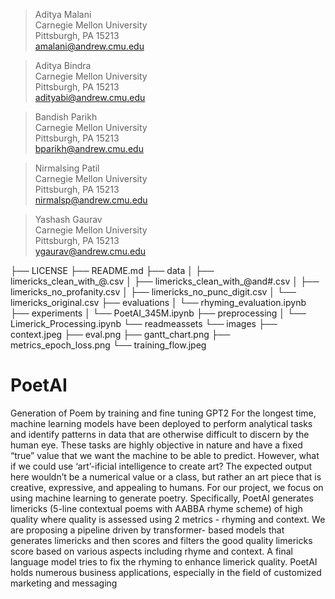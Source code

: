 >Aditya Malani\
>Carnegie Mellon University\
>Pittsburgh, PA 15213\
amalani@andrew.cmu.edu

>Aditya Bindra\
>Carnegie Mellon University\
>Pittsburgh, PA 15213\
adityabi@andrew.cmu.edu

>Bandish Parikh\
>Carnegie Mellon University\
>Pittsburgh, PA 15213\
>bparikh@andrew.cmu.edu

>Nirmalsing Patil\
>Carnegie Mellon University\
>Pittsburgh, PA 15213\
>nirmalsp@andrew.cmu.edu

>Yashash Gaurav\
>Carnegie Mellon University\
>Pittsburgh, PA 15213\
ygaurav@andrew.cmu.edu


├── LICENSE
├── README.md
├── data
│   ├── limericks_clean_with_@.csv
│   ├── limericks_clean_with_@and#.csv
│   ├── limericks_no_profanity.csv
│   ├── limericks_no_punc_digit.csv
│   └── limericks_original.csv
├── evaluations
│   └── rhyming_evaluation.ipynb
├── experiments
│   └── PoetAI_345M.ipynb
├── preprocessing
│   └── Limerick_Processing.ipynb
└── readmeassets
    └── images
        ├── context.jpeg
        ├── eval.png
        ├── gantt_chart.png
        ├── metrics_epoch_loss.png
        └── training_flow.jpeg

# PoetAI
Generation of Poem by training and fine tuning GPT2
For the longest time, machine learning models have been deployed to perform
analytical tasks and identify patterns in data that are otherwise difficult to discern
by the human eye. These tasks are highly objective in nature and have a fixed
“true” value that we want the machine to be able to predict. However, what if we
could use ‘art’-ificial intelligence to create art? The expected output here wouldn’t
be a numerical value or a class, but rather an art piece that is creative, expressive,
and appealing to humans. For our project, we focus on using machine learning to
generate poetry. Specifically, PoetAI generates limericks (5-line contextual poems
with AABBA rhyme scheme) of high quality where quality is assessed using 2
metrics - rhyming and context. We are proposing a pipeline driven by transformer-
based models that generates limericks and then scores and filters the good quality
limericks score based on various aspects including rhyme and context. A final
language model tries to fix the rhyming to enhance limerick quality. PoetAI holds
numerous business applications, especially in the field of customized marketing
and messaging
